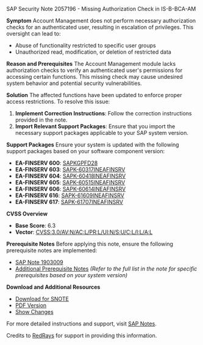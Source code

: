 SAP Security Note 2057196 - Missing Authorization Check in IS-B-BCA-AM

**Symptom**
Account Management does not perform necessary authorization checks for an authenticated user, resulting in escalation of privileges. This oversight can lead to:
- Abuse of functionality restricted to specific user groups
- Unauthorized read, modification, or deletion of restricted data

**Reason and Prerequisites**
The Account Management module lacks authorization checks to verify an authenticated user's permissions for accessing certain functions. This missing check may cause undesired system behavior and potential security vulnerabilities.

**Solution**
The affected functions have been updated to enforce proper access restrictions. To resolve this issue:
1. **Implement Correction Instructions**: Follow the correction instructions provided in the note.
2. **Import Relevant Support Packages**: Ensure that you import the necessary support packages applicable to your SAP system version.

**Support Packages**
Ensure your system is updated with the following support packages based on your software component version:
- **EA-FINSERV 600**: [SAPKGPFD28](https://me.sap.com/supportpackage/SAPKGPFD28)
- **EA-FINSERV 603**: [SAPK-60317INEAFINSRV](https://me.sap.com/supportpackage/SAPK-60317INEAFINSRV)
- **EA-FINSERV 604**: [SAPK-60418INEAFINSRV](https://me.sap.com/supportpackage/SAPK-60418INEAFINSRV)
- **EA-FINSERV 605**: [SAPK-60515INEAFINSRV](https://me.sap.com/supportpackage/SAPK-60515INEAFINSRV)
- **EA-FINSERV 606**: [SAPK-60614INEAFINSRV](https://me.sap.com/supportpackage/SAPK-60614INEAFINSRV)
- **EA-FINSERV 616**: [SAPK-61609INEAFINSRV](https://me.sap.com/supportpackage/SAPK-61609INEAFINSRV)
- **EA-FINSERV 617**: [SAPK-61707INEAFINSRV](https://me.sap.com/supportpackage/SAPK-61707INEAFINSRV)

**CVSS Overview**
- **Base Score**: 6.3
- **Vector**: [CVSS:3.0/AV:N/AC:L/PR:L/UI:N/S:U/C:L/I:L/A:L](https://nvd.nist.gov/vuln-metrics/cvss)

**Prerequisite Notes**
Before applying this note, ensure the following prerequisite notes are implemented:
- [SAP Note 1903009](https://me.sap.com/notes/1903009)
- [Additional Prerequisite Notes](https://me.sap.com/notes) *(Refer to the full list in the note for specific prerequisites based on your system version)*

**Download and Additional Resources**
- [Download for SNOTE](https://notesdownloads.sap.com/note/0040000012228642017)
- [PDF Version](https://me.sap.com/support/sfm/notes/print/0002057196?language=en-US&token=43AEDF902A67CC052D98D78FFC783255)
- [Show Changes](https://me.sap.com/notesLatestChanges/0002057196/E/diff)

For more detailed instructions and support, visit [SAP Notes](https://me.sap.com/).

Credits to [RedRays](https://redrays.io) for support in providing this information.